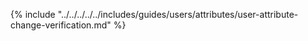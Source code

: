 {% include "../../../../../includes/guides/users/attributes/user-attribute-change-verification.md" %}